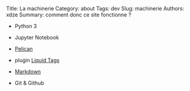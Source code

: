 Title: La machinerie
Category: about
Tags: dev
Slug: machinerie
Authors: xdze
Summary: comment donc ce site fonctionne ?

- Python 3
- Jupyter Notebook

- [Pelican]( http://docs.getpelican.com/en/stable/ )
- plugin [Liquid Tags](https://github.com/getpelican/pelican-plugins/tree/master/liquid_tags)

- [Markdown](https://daringfireball.net/projects/markdown/syntax)

- Git & Github
